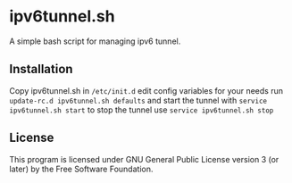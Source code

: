 # ipv6tunnel.sh

A simple bash script for managing ipv6 tunnel.


## Installation

Copy ipv6tunnel.sh in ``/etc/init.d``
edit config variables for your needs
run ``update-rc.d ipv6tunnel.sh defaults``
and start the tunnel with ``service ipv6tunnel.sh start``
to stop the tunnel use ``service ipv6tunnel.sh stop``

## License
This program is licensed under GNU General Public License version 3 (or later) by the Free Software Foundation.